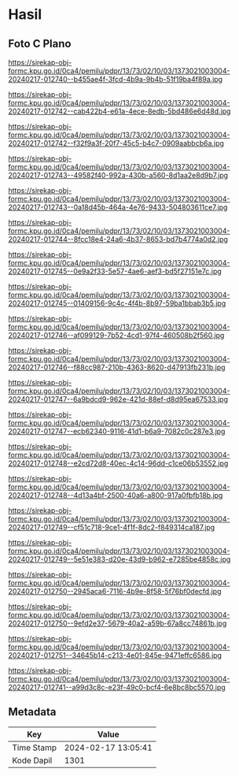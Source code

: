 # Hasil

## Foto C Plano

https://sirekap-obj-formc.kpu.go.id/0ca4/pemilu/pdpr/13/73/02/10/03/1373021003004-20240217-012740--b455ae4f-3fcd-4b9a-9b4b-51f19ba4f89a.jpg

https://sirekap-obj-formc.kpu.go.id/0ca4/pemilu/pdpr/13/73/02/10/03/1373021003004-20240217-012742--cab422b4-e61a-4ece-8edb-5bd486e6d48d.jpg

https://sirekap-obj-formc.kpu.go.id/0ca4/pemilu/pdpr/13/73/02/10/03/1373021003004-20240217-012742--f32f9a3f-20f7-45c5-b4c7-0909aabbcb6a.jpg

https://sirekap-obj-formc.kpu.go.id/0ca4/pemilu/pdpr/13/73/02/10/03/1373021003004-20240217-012743--49582f40-992a-430b-a560-8d1aa2e8d9b7.jpg

https://sirekap-obj-formc.kpu.go.id/0ca4/pemilu/pdpr/13/73/02/10/03/1373021003004-20240217-012743--0a18d45b-464a-4e76-9433-504803611ce7.jpg

https://sirekap-obj-formc.kpu.go.id/0ca4/pemilu/pdpr/13/73/02/10/03/1373021003004-20240217-012744--8fcc18e4-24a6-4b37-8653-bd7b4774a0d2.jpg

https://sirekap-obj-formc.kpu.go.id/0ca4/pemilu/pdpr/13/73/02/10/03/1373021003004-20240217-012745--0e9a2f33-5e57-4ae6-aef3-bd5f27151e7c.jpg

https://sirekap-obj-formc.kpu.go.id/0ca4/pemilu/pdpr/13/73/02/10/03/1373021003004-20240217-012745--01409156-9c4c-4f4b-8b97-59ba1bbab3b5.jpg

https://sirekap-obj-formc.kpu.go.id/0ca4/pemilu/pdpr/13/73/02/10/03/1373021003004-20240217-012746--af099129-7b52-4cd1-97f4-460508b2f560.jpg

https://sirekap-obj-formc.kpu.go.id/0ca4/pemilu/pdpr/13/73/02/10/03/1373021003004-20240217-012746--f88cc987-210b-4363-8620-d47913fb231b.jpg

https://sirekap-obj-formc.kpu.go.id/0ca4/pemilu/pdpr/13/73/02/10/03/1373021003004-20240217-012747--6a9bdcd9-962e-421d-88ef-d8d95ea67533.jpg

https://sirekap-obj-formc.kpu.go.id/0ca4/pemilu/pdpr/13/73/02/10/03/1373021003004-20240217-012747--ecb62340-9116-41d1-b6a9-7082c0c287e3.jpg

https://sirekap-obj-formc.kpu.go.id/0ca4/pemilu/pdpr/13/73/02/10/03/1373021003004-20240217-012748--e2cd72d8-40ec-4c14-96dd-c1ce06b53552.jpg

https://sirekap-obj-formc.kpu.go.id/0ca4/pemilu/pdpr/13/73/02/10/03/1373021003004-20240217-012748--4d13a4bf-2500-40a6-a800-917a0fbfb18b.jpg

https://sirekap-obj-formc.kpu.go.id/0ca4/pemilu/pdpr/13/73/02/10/03/1373021003004-20240217-012749--cf51c718-9ce1-4f1f-8dc2-f849314ca187.jpg

https://sirekap-obj-formc.kpu.go.id/0ca4/pemilu/pdpr/13/73/02/10/03/1373021003004-20240217-012749--5e51e383-d20e-43d9-b962-e7285be4858c.jpg

https://sirekap-obj-formc.kpu.go.id/0ca4/pemilu/pdpr/13/73/02/10/03/1373021003004-20240217-012750--2945aca6-7116-4b9e-8f58-5f76bf0decfd.jpg

https://sirekap-obj-formc.kpu.go.id/0ca4/pemilu/pdpr/13/73/02/10/03/1373021003004-20240217-012750--9efd2e37-5679-40a2-a59b-67a8cc74861b.jpg

https://sirekap-obj-formc.kpu.go.id/0ca4/pemilu/pdpr/13/73/02/10/03/1373021003004-20240217-012751--34645b14-c213-4e01-845e-9471effc6586.jpg

https://sirekap-obj-formc.kpu.go.id/0ca4/pemilu/pdpr/13/73/02/10/03/1373021003004-20240217-012741--a99d3c8c-e23f-49c0-bcf4-6e8bc8bc5570.jpg


## Metadata

| Key        | Value               |
| ---------- | ------------------- |
| Time Stamp | 2024-02-17 13:05:41 |
| Kode Dapil | 1301                |



